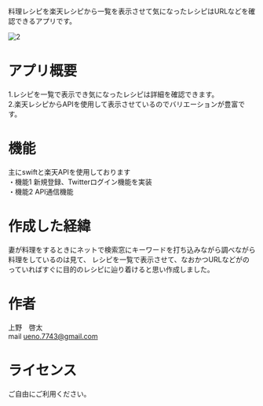 # 
料理レシピを楽天レシピから一覧を表示させて気になったレシピはURLなどを確認できるアプリです。

![2](https://user-images.githubusercontent.com/53128452/124035707-debe4500-da37-11eb-9e20-85c6c9c4cfad.png)

# アプリ概要
1.レシピを一覧で表示でき気になったレシピは詳細を確認できます。<br>
2.楽天レシピからAPIを使用して表示させているのでバリエーションが豊富です。<br>

# 機能
主にswiftと楽天APIを使用しております<br>
・機能1 新規登録、Twitterログイン機能を実装<br>
・機能2 API通信機能<br>


# 作成した経緯
妻が料理をするときにネットで検索窓にキーワードを打ち込みながら調べながら料理をしているのは見て、
レシピを一覧で表示させて、なおかつURLなどがのっていればすぐに目的のレシピに辿り着けると思い作成しました。


# 作者
上野　啓太<br>
mail ueno.7743@gmail.com

# ライセンス
ご自由にご利用ください。
